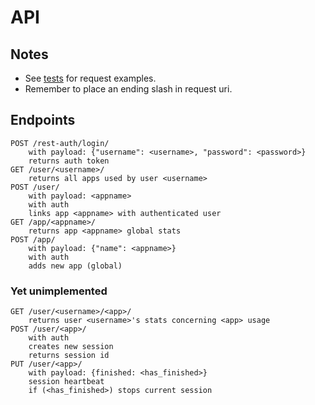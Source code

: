 # API

## Notes
* See [tests](tests.rest) for request examples.
* Remember to place an ending slash in request uri.

## Endpoints

```
POST /rest-auth/login/
	with payload: {"username": <username>, "password": <password>}
	returns auth token
GET /user/<username>/
	returns all apps used by user <username>
POST /user/
	with payload: <appname>
	with auth
	links app <appname> with authenticated user
GET /app/<appname>/
	returns app <appname> global stats
POST /app/
	with payload: {"name": <appname>}
	with auth
	adds new app (global)
```

### Yet unimplemented
```
GET /user/<username>/<app>/
	returns user <username>'s stats concerning <app> usage
POST /user/<app>/
	with auth
	creates new session
	returns session id
PUT /user/<app>/
	with payload: {finished: <has_finished>}
	session heartbeat
	if (<has_finished>) stops current session
```
